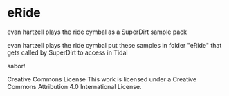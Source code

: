 # eRide
evan hartzell plays the ride cymbal as a SuperDirt sample pack

evan hartzell plays the ride cymbal put these samples in folder "eRide" that gets called by SuperDirt to access in Tidal

sabor!

Creative Commons License
This work is licensed under a Creative Commons Attribution 4.0 International License.
